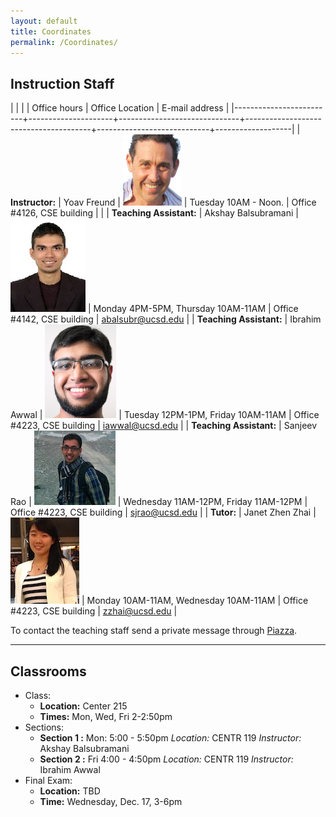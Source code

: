 ```yaml
---
layout: default
title: Coordinates
permalink: /Coordinates/
---
```


## Instruction Staff ##

|                         |                     |                              | Office hours                          | Office Location            | E-mail address    |
|-------------------------+---------------------+------------------------------+---------------------------------------+----------------------------+-------------------|
| **Instructor:**         | Yoav Freund         | ![](/images/2010yoav2.png)   | Tuesday 10AM - Noon.                  | Office #4126, CSE building |                   |
| **Teaching Assistant:** | Akshay Balsubramani | ![](/images/ABportrait2.jpg) | Monday 4PM-5PM, Thursday 10AM-11AM    | Office #4142, CSE building | abalsubr@ucsd.edu |
| **Teaching Assistant:** | Ibrahim Awwal       | ![](/images/ibrahim.jpg)     | Tuesday  12PM-1PM, Friday 10AM-11AM   | Office #4223, CSE building | iawwal@ucsd.edu   |
| **Teaching Assistant:** | Sanjeev Rao         | ![](/images/sjrao.jpg)       | Wednesday 11AM-12PM, Friday 11AM-12PM | Office #4223, CSE building | sjrao@ucsd.edu    |
| **Tutor:**              | Janet Zhen Zhai     | ![](/images/Janet.jpg)       | Monday 10AM-11AM, Wednesday 10AM-11AM | Office #4223, CSE building | zzhai@ucsd.edu    |

To contact the teaching staff send a private message through [Piazza](https://piazza.com/ucsd/fall2014/cse103/).

-------------------
## Classrooms ##

* Class:
	* **Location:** Center 215
	* **Times:** Mon, Wed, Fri 2-2:50pm
* Sections:
	* **Section 1 :** Mon: 5:00 - 5:50pm *Location:* CENTR 119
        *Instructor:* Akshay Balsubramani
	* **Section 2 :** Fri 4:00 - 4:50pm *Location:* CENTR 119
        *Instructor:* Ibrahim Awwal
* Final Exam:
	* **Location:** TBD
	* **Time:** Wednesday, Dec. 17, 3-6pm
